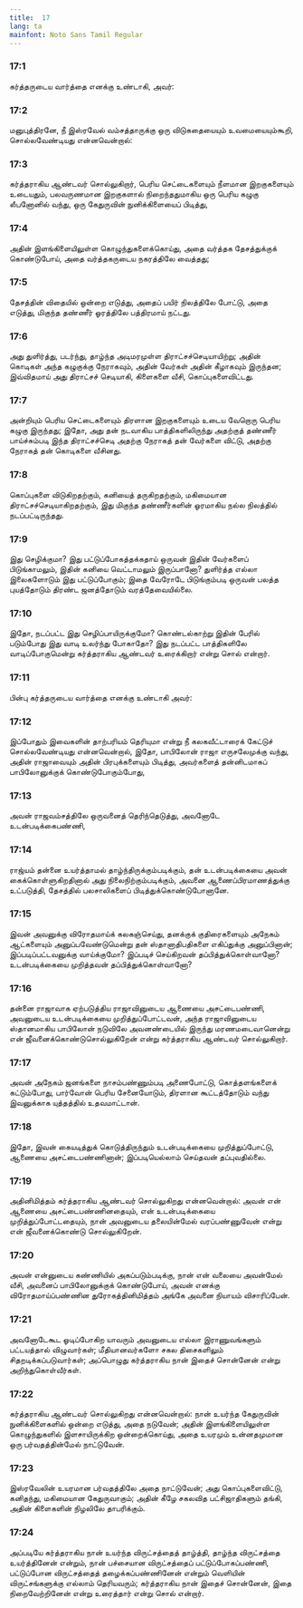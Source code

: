 ```yaml
---
title:  17
lang: ta
mainfont: Noto Sans Tamil Regular
---
```


###  17:1

கர்த்தருடைய வார்த்தை எனக்கு உண்டாகி, அவர்:

###  17:2

மனுபுத்திரனே, நீ இஸ்ரவேல் வம்சத்தாருக்கு ஒரு விடுகதையையும் உவமையையும்கூறி, சொல்லவேண்டியது என்னவென்றால்:

###  17:3

கர்த்தராகிய ஆண்டவர் சொல்லுகிறார், பெரிய செட்டைகளையும் நீளமான இறகுகளையும் உடையதும், பலவருணமான இறகுகளால் நிறைந்ததுமாகிய ஒரு பெரிய கழுகு லீபனோனில் வந்து, ஒரு கேதுருவின் நுனிக்கிளையைப் பிடித்து,

###  17:4

அதின் இளங்கிளையிலுள்ள கொழுந்துகளைக்கொய்து, அதை வர்த்தக தேசத்துக்குக் கொண்டுபோய், அதை வர்த்தகருடைய நகரத்திலே வைத்தது;

###  17:5

தேசத்தின் விதையில் ஒன்றை எடுத்து, அதைப் பயிர் நிலத்திலே போட்டு, அதை எடுத்து, மிகுந்த தண்ணீர் ஓரத்திலே பத்திரமாய் நட்டது.

###  17:6

அது துளிர்த்து, படர்ந்து, தாழ்ந்த அடிமரமுள்ள திராட்சச்செடியாயிற்று; அதின் கொடிகள் அந்த கழுகுக்கு நேராகவும், அதின் வேர்கள் அதின் கீழாகவும் இருந்தன; இவ்விதமாய் அது திராட்சச் செடியாகி, கிளைகளை வீசி, கொப்புகளைவிட்டது.

###  17:7

அன்றியும் பெரிய செட்டைகளையும் திரளான இறகுகளையும் உடைய வேறொரு பெரிய கழுகு இருந்தது; இதோ, அது தன் நடவாகிய பாத்திகளிலிருந்து அதற்குத் தண்ணீர் பாய்ச்சும்படி இந்த திராட்சச்செடி அதற்கு நேராகத் தன் வேர்களை விட்டு, அதற்கு நேராகத் தன் கொடிகளை வீசினது.

###  17:8

கொப்புகளை விடுகிறதற்கும், கனியைத் தருகிறதற்கும், மகிமையான திராட்சச்செடியாகிறதற்கும், இது மிகுந்த தண்ணீர்களின் ஓரமாகிய நல்ல நிலத்தில் நடப்பட்டிருந்தது.

###  17:9

இது செழிக்குமா? இது பட்டுப்போகத்தக்கதாய் ஒருவன் இதின் வேர்களைப் பிடுங்காமலும், இதின் கனியை வெட்டாமலும் இருப்பானோ? துளிர்த்த எல்லா இலைகளோடும் இது பட்டுப்போகும்; இதை வேரோடே பிடுங்கும்படி ஒருவன் பலத்த புயத்தோடும் திரண்ட ஜனத்தோடும் வரத்தேவையில்லை.

###  17:10

இதோ, நடப்பட்ட இது செழிப்பாயிருக்குமோ? கொண்டல்காற்று இதின் பேரில் படும்போது இது வாடி உலர்ந்து போகாதோ? இது நடப்பட்ட பாத்திகளிலே வாடிப்போகுமென்று கர்த்தராகிய ஆண்டவர் உரைக்கிறார் என்று சொல் என்றார்.

###  17:11

பின்பு கர்த்தருடைய வார்த்தை எனக்கு உண்டாகி அவர்:

###  17:12

இப்போதும் இவைகளின் தாற்பரியம் தெரியுமா என்று நீ கலகவீட்டாரைக் கேட்டுச் சொல்லவேண்டியது என்னவென்றால், இதோ, பாபிலோன் ராஜா எருசலேமுக்கு வந்து, அதின் ராஜாவையும் அதின் பிரபுக்களையும் பிடித்து, அவர்களைத் தன்னிடமாகப் பாபிலோனுக்குக் கொண்டுபோகும்போது,

###  17:13

அவன் ராஜவம்சத்திலே ஒருவனைத் தெரிந்தெடுத்து, அவனோடே உடன்படிக்கைபண்ணி,

###  17:14

ராஜ்யம் தன்னை உயர்த்தாமல் தாழ்ந்திருக்கும்படிக்கும், தன் உடன்படிக்கையை அவன் கைக்கொள்ளுகிறதினால் அது நிலைநிற்கும்படிக்கும், அவனை ஆணைப்பிரமாணத்துக்கு உட்படுத்தி, தேசத்தில் பலசாலிகளைப் பிடித்துக்கொண்டுபோனானே.

###  17:15

இவன் அவனுக்கு விரோதமாய்க் கலகஞ்செய்து, தனக்குக் குதிரைகளையும் அநேகம் ஆட்களையும் அனுப்பவேண்டுமென்று தன் ஸ்தானாதிபதிகளை எகிப்துக்கு அனுப்பினான்; இப்படிப்பட்டவனுக்கு வாய்க்குமோ? இப்படிச் செய்கிறவன் தப்பித்துக்கொள்வானோ? உடன்படிக்கையை முறித்தவன் தப்பித்துக்கொள்வானோ?

###  17:16

தன்னை ராஜாவாக ஏற்படுத்திய ராஜாவினுடைய ஆணையை அசட்டைபண்ணி, அவனுடைய உடன்படிக்கையை முறித்துப்போட்டவன், அந்த ராஜாவினுடைய ஸ்தானமாகிய பாபிலோன் நடுவிலே அவனண்டையில் இருந்து மரணமடைவானென்று என் ஜீவனைக்கொண்டுசொல்லுகிறேன் என்று கர்த்தராகிய ஆண்டவர் சொல்லுகிறார்.

###  17:17

அவன் அநேகம் ஜனங்களை நாசம்பண்ணும்படி அணைபோட்டு, கொத்தளங்களைக் கட்டும்போது, பார்வோன் பெரிய சேனையோடும், திரளான கூட்டத்தோடும் வந்து இவனுக்காக யுத்தத்தில் உதவமாட்டான்.

###  17:18

இதோ, இவன் கையடித்துக் கொடுத்திருந்தும் உடன்படிக்கையை முறித்துப்போட்டு, ஆணையை அசட்டைபண்ணினான்; இப்படியெல்லாம் செய்தவன் தப்புவதில்லை.

###  17:19

அதினிமித்தம் கர்த்தராகிய ஆண்டவர் சொல்லுகிறது என்னவென்றால்: அவன் என் ஆணையை அசட்டைபண்ணினதையும், என் உடன்படிக்கையை முறித்துப்போட்டதையும், நான் அவனுடைய தலையின்மேல் வரப்பண்ணுவேன் என்று என் ஜீவனைக்கொண்டு சொல்லுகிறேன்.

###  17:20

அவன் என்னுடைய கண்ணியில் அகப்படும்படிக்கு, நான் என் வலையை அவன்மேல் வீசி, அவனைப் பாபிலோனுக்குக் கொண்டுபோய், அவன் எனக்கு விரோதமாய்ப்பண்ணின துரோகத்தினிமித்தம் அங்கே அவனை நியாயம் விசாரிப்பேன்.

###  17:21

அவனோடேகூட ஓடிப்போகிற யாவரும் அவனுடைய எல்லா இராணுவங்களும் பட்டயத்தால் விழுவார்கள்; மீதியானவர்களோ சகல திசைகளிலும் சிதறடிக்கப்படுவார்கள்; அப்பொழுது கர்த்தராகிய நான் இதைச் சொன்னேன் என்று அறிந்துகொள்வீர்கள்.

###  17:22

கர்த்தராகிய ஆண்டவர் சொல்லுகிறது என்னவென்றால்: நான் உயர்ந்த கேதுருவின் நுனிக்கிளைகளில் ஒன்றை எடுத்து, அதை நடுவேன்; அதின் இளங்கிளையிலுள்ள கொழுந்துகளில் இளசாயிருக்கிற ஒன்றைக்கொய்து, அதை உயரமும் உன்னதமுமான ஒரு பர்வதத்தின்மேல் நாட்டுவேன்.

###  17:23

இஸ்ரவேலின் உயரமான பர்வதத்திலே அதை நாட்டுவேன்; அது கொப்புகளைவிட்டு, கனிதந்து, மகிமையான கேதுருவாகும்; அதின் கீழே சகலவித பட்சிஜாதிகளும் தங்கி, அதின் கிளைகளின் நிழலிலே தாபரிக்கும்.

###  17:24

அப்படியே கர்த்தராகிய நான் உயர்ந்த விருட்சத்தைத் தாழ்த்தி, தாழ்ந்த விருட்சத்தை உயர்த்தினேன் என்றும், நான் பச்சையான விருட்சத்தைப் பட்டுப்போகப்பண்ணி, பட்டுப்போன விருட்சத்தைத் தழைக்கப்பண்ணினேன் என்றும் வெளியின் விருட்சங்களுக்கு எல்லாம் தெரியவரும்; கர்த்தராகிய நான் இதைச் சொன்னேன், இதை நிறைவேற்றினேன் என்று உரைத்தார் என்று சொல் என்றார்.

